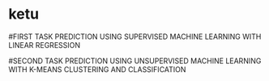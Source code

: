 # ketu
#FIRST TASK
PREDICTION USING SUPERVISED MACHINE LEARNING WITH LINEAR REGRESSION 


#SECOND TASK 
PREDICTION USING UNSUPERVISED MACHINE LEARNING WITH K-MEANS CLUSTERING AND CLASSIFICATION 

